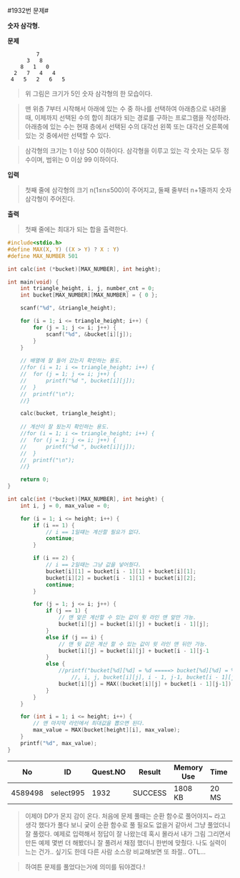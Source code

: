 #1932번 문제#

**숫자 삼각형.**

**문제**
```
         7
      3   8
    8   1   0
  2   7   4   4
 4   5   2   6   5
```
>위 그림은 크기가 5인 숫자 삼각형의 한 모습이다.

>맨 위층 7부터 시작해서 아래에 있는 수 중 하나를 선택하여 아래층으로 내려올 때, 이제까지 선택된 수의 합이 최대가 되는 경로를 구하는 프로그램을 작성하라. 아래층에 있는 수는 현재 층에서 선택된 수의 대각선 왼쪽 또는 대각선 오른쪽에 있는 것 중에서만 선택할 수 있다.

>삼각형의 크기는 1 이상 500 이하이다. 삼각형을 이루고 있는 각 숫자는 모두 정수이며, 범위는 0 이상 99 이하이다.

**입력**
> 첫째 줄에 삼각형의 크기 n(1≤n≤500)이 주어지고, 둘째 줄부터 n+1줄까지 숫자 삼각형이 주어진다.

**출력**
> 첫째 줄에는 최대가 되는 합을 출력한다.

``` c
#include<stdio.h>
#define MAX(X, Y) ((X > Y) ? X : Y)
#define MAX_NUMBER 501

int calc(int (*bucket)[MAX_NUMBER], int height);

int main(void) {
	int triangle_height, i, j, number_cnt = 0;
	int bucket[MAX_NUMBER][MAX_NUMBER] = { 0 };

	scanf("%d", &triangle_height);

	for (i = 1; i <= triangle_height; i++) {
		for (j = 1; j <= i; j++) {
			scanf("%d", &bucket[i][j]);
		}
	}
    
	// 배열에 잘 들어 갔는지 확인하는 용도.
	//for (i = 1; i <= triangle_height; i++) {
	//	for (j = 1; j <= i; j++) {
	//		printf("%d ", bucket[i][j]);
	//	}
	//	printf("\n");
	//}

	calc(bucket, triangle_height);
	
    // 계산이 잘 됬는지 확인하는 용도.
	//for (i = 1; i <= triangle_height; i++) {
	//	for (j = 1; j <= i; j++) {
	//		printf("%d ", bucket[i][j]);
	//	}
	//	printf("\n");
	//}

	return 0;
}

int calc(int (*bucket)[MAX_NUMBER], int height) {
	int i, j = 0, max_value = 0;

	for (i = 1; i <= height; i++) {
		if (i == 1) {
        	// i == 1일떄는 계산할 필요가 없다.
			continue;
		}

		if (i == 2) {
        	// i == 2일때는 그냥 값을 넣어줬다.
			bucket[i][1] = bucket[i - 1][1] + bucket[i][1];
			bucket[i][2] = bucket[i - 1][1] + bucket[i][2];
			continue;
		}

		for (j = 1; j <= i; j++) {
			if (j == 1) {
            	// 맨 앞은 계산할 수 있는 값이 윗 라인 맨 앞만 가능.
				bucket[i][j] = bucket[i][j] + bucket[i - 1][j];
			}
			else if (j == i) {
            	// 맨 뒷 값은 계산 할 수 있는 값이 윗 라인 맨 뒤만 가능.
				bucket[i][j] = bucket[i][j] + bucket[i - 1][j-1
			}
			else {
				//printf("bucket[%d][%d] = %d =====> bucket[%d][%d] = %d, bucket[%d][%d] = %d\n"
					//, i, j, bucket[i][j], i - 1, j-1, bucket[i - 1][j-1], i - 1, j, bucket[i - 1][j]);
				bucket[i][j] = MAX((bucket[i][j] + bucket[i - 1][j-1]), (bucket[i][j] + bucket[i - 1][j ]));
			}
		}
	}

	for (int i = 1; i <= height; i++) {
    	// 맨 마지막 라인에서 최대값을 뽑으면 된다.
		max_value = MAX(bucket[height][i], max_value);
	}
	printf("%d", max_value);
}
```

| No      | ID        | Quest.NO | Result  | Memory Use | Time  | lanaguage | Code Length |
|---------|-----------|----------|---------|------------|-------|-----------|-------------|
| 4589498 | select995 | 1932     | SUCCESS | 1808 KB    | 20 MS | C         | 1653 B      |

> 이제야 DP가 몬지 감이 온다. 처음에 문제 풀때는 순환 함수로 풀어야지~ 라고 생각 했다가 풀다 보니 궂이 순환 함수로 풀 필요도 없을거 같아서 그냥 풀었더니 잘 풀렸다. 예제로 입력해서 정답이 잘 나왔는데 혹시 몰라서 내가 그림 그리면서 만든 예제 몇번 더 해봤더니 잘 풀려서 채점 했더니 한번에 맞췄다. 나도 실력이 느는 건가.. 싶기도 한데 다른 사람 소스랑 비교해보면 또 좌절.. OTL... 

> 하여튼 문제를 풀었다는거에 의미를 둬야겠다.!
